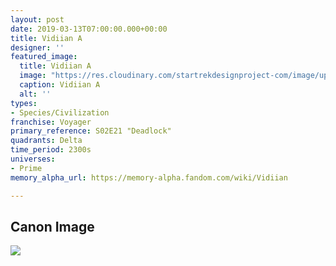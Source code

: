 ```yaml
---
layout: post
date: 2019-03-13T07:00:00.000+00:00
title: Vidiian A
designer: ''
featured_image:
  title: Vidiian A
  image: "https://res.cloudinary.com/startrekdesignproject-com/image/upload/v1554865413/Vidiian.png"
  caption: Vidiian A
  alt: ''
types:
- Species/Civilization
franchise: Voyager
primary_reference: S02E21 "Deadlock"
quadrants: Delta
time_period: 2300s
universes:
- Prime
memory_alpha_url: https://memory-alpha.fandom.com/wiki/Vidiian

---
```

## Canon Image

![](https://res.cloudinary.com/startrekdesignproject-com/image/upload/v1552529685/VOY_2x21-Vidiian.jpg)